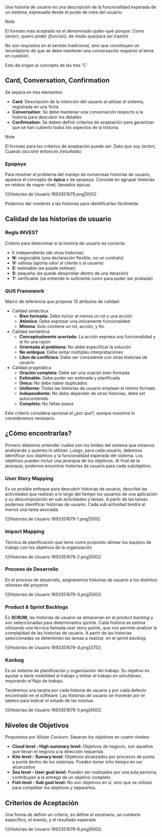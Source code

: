 Una historia de usuario es una descripción de la funcionalidad esperada de un sistema, expresada desde el punto de vista del usuario:

> [!note]
> El formato más aceptado es el denominado quién-qué-porque: Como *(actor),* quiero poder *(función),* de modo que/para así *(razón)*

No son requisitos en el sentido tradicional, sino que constituyen un recordatorio de que se debe mantener una conversación respecto al tema en cuestión.

Esto da origen al concepto de las tres 'C'

## Card, Conversation, Confirmation

Se separa en tres elementos

- **Card**: Descripción de la intención del usuario al utilizar el sistema, registrada en una ficha
- **Conversation**: Se debe mantener una conversación respecto a la historia para descubrir los detalles
- **Confirmation:** Se deben definir criterios de aceptación para garantizar que se han cubierto todos los aspectos de la historia.

> [!note]
> El formato para los criterios de aceptación puede ser: Dato que soy *(actor),* Cuando *(acción)* entonces *(resultado)*

### Epopeya

Para resolver el problema del manejo de numerosas historias de usuario, aparece el concepto de **épica** o de epopeya. Consiste en agrupar historias en relatos de mayor nivel, llamados épicas.

![[Historias de Usuario 1693351679.png|500]]

Podemos dar nombres a las historias para identificarlas fácilmente

## Calidad de las historias de usuario

### Regla INVEST

Criterio para determinar si la historia de usuario es correcta:

- **I:** independiente (de otras historias)
- **N:** negociable (una declaración flexible, no un contrato)
- **V:** valiosa (aporta valor al cliente o al usuario)
- **E:** estimable (se puede estimar)
- **S:** pequeña (se puede desarrollar dentro de una iteración)
- **T:** verificable (se entiende lo suficiente como para poder ser probada)

### QUS Framework

Marco de referencia que propone 13 atributos de calidad:

- Calidad sintáctica:
	- **Bien formada:** Debe incluir al menos un rol y una acción
	- **Atómica:** Debe expresar una únicamente funcionalidad
	- **Mínima**: Solo contiene un rol, acción, y fin.
- Calidad semántica:
	- **Conceptualmente acertada:** La acción expresa una funcionalidad y el fin una razón
	- **Orientada al problema:** No debe especificar la solución
	- **No ambigua:** Debe evitar múltiples interpretaciones
	- **Libre de conflictos:** Debe ser consistente con otras historias de usuario
- Calidad pragmática
	- **Oración completa:** Debe ser una oración bien formada
	- **Estimable:** Debe poder ser estimada y planificada
	- **Única:** No debe haber duplicados
	- **Uniforme:** Todas las historias de usuario emplean el mismo formato
	- **Independiente:** No debe depender de otras historias, debe ser autocontenido
	- **Completa:** No faltan pasos

Este criterio considera opcional el *¿por qué?*, aunque nosotros lo consideramos necesario.

## ¿Cómo encontrarlas?

Primero debemos entender cuáles son los límites del sistema que estamos analizando y quienes lo utilizan. Luego, para cada usuario, debemos identificar sus objetivos y la funcionalidad esperada del sistema. Los objetivos pueden incluir una jerarquía de los objetivos. Al final de la jerarquía, podemos encontrar historias de usuario para cada subobjetivo.

### User Story Mapping

Es un posible enfoque para descubrir historias de usuario, describe las actividades que realizan a lo largo del tiempo los usuarios de una aplicación y su descomposición en sub actividades y tareas. A partir de las tareas podemos identificar historias de usuario. Cada sub actividad tendrá al menos una tarea asociada.

![[Historias de Usuario 1693351679-1.png|500]]

### Impact Mapping

Técnica de planificación que tiene como propósito alinear los equipos de trabajo con los objetivos de la organización

![[Historias de Usuario 1693351679-2.png|500]]

### Proceso de Desarrollo

En el proceso de desarrollo, asignaremos historias de usuario a los distintos *releases* del proyecto

![[Historias de Usuario 1693351679-3.png|500]]

### Product & Sprint Backlogs

En **SCRUM**, las historias de usuario se almacenan en el *product backlog* y son seleccionadas para determinados *sprints*. Cada historia se estima utilizando una técnica llamada *user story points*, que nos permite analizar la complejidad de las historias de usuario. A partir de las historias seleccionadas se determinan las tareas a realizar, en el *sprint backlog*.

![[Historias de Usuario 1693351679-4.png|375]]

### Kanbag

Es un sistema de planificación y organización del trabajo. Su objetivo es ayudar a darle visibilidad al trabajo y limitar el trabajo en simultáneo, mejorando el flujo de trabajo.

Tendremos una tarjeta por cada historia de usuario y por cada defecto encontrado en el software. Las historias de usuario se moverán por el tablero para indicar el estado de las mismas.

![[Historias de Usuario 1693351679-5.png|450]]

## Niveles de Objetivos

Propuestos por Alistar Cockurn. Separan los objetivos en cuatro niveles:

- **Cloud level - High summary level:** Objetivos de negocio, son aquellos que llevan el negocio a la dirección requerida
- **Kite level - Sumary level:** Objetivos alcanzados por procesos de punta a punta dentro de los sistemas. Pueden tomar icho tiempo en ser alcanzados
- **Sea level - User goal level:** Pueden ser realizados por una sola persona, contribuyen a la entrega de un objetivo completo
- **Fish level - Sub goal level:** No son objetivos en sí, sino que se utilizan para completar los objetivos y separarlos.

## Criterios de Aceptación

Una forma de definir un criterio, es define el escenario, un contexto específico, el evento, y el resultado esperado

![[Historias de Usuario 1693351679-6.png|600]]

